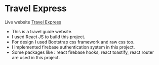 # Travel Express

Live website [Travel Express](https://travel-guide-express.web.app/)

* This is a travel guide website.
* I used React JS to build this project.
* For design I used Bootstrap css framework and raw css too.
* I implemented firebase authentication system in this project.
* Some packages like : react firebase hooks, react toastify, react router are used in this project.


